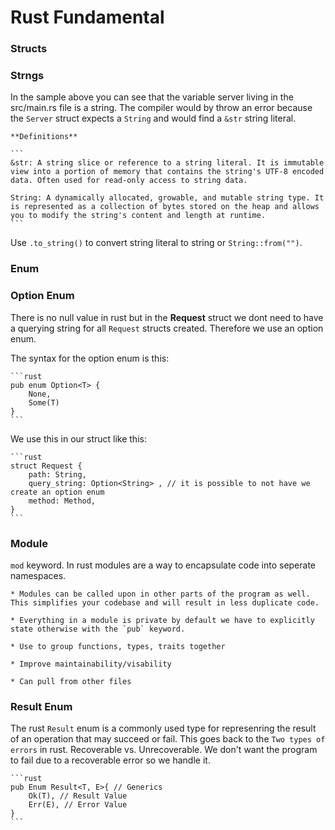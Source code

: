 # Rust Fundamental 

### Structs

### Strngs 

In the sample above you can see that the variable server living in the src/main.rs file is a string. The compiler would by throw an error because the `Server` struct expects a `String`  and would find a `&str` string literal.

    **Definitions**

    ```
    &str: A string slice or reference to a string literal. It is immutable view into a portion of memory that contains the string's UTF-8 encoded data. Often used for read-only access to string data.

    String: A dynamically allocated, growable, and mutable string type. It is represented as a collection of bytes stored on the heap and allows you to modify the string's content and length at runtime.
    ```

Use `.to_string()` to convert string literal to string or `String::from("")`.

### Enum 

### Option Enum 

There is no null value in rust but in the **Request** struct we dont need to have a querying string for all `Request` structs created. Therefore we use an option enum. 

The syntax for the option enum is this:

    ```rust
    pub enum Option<T> {
        None,
        Some(T)
    }
    ```

We use this in our struct like this:

    ```rust
    struct Request {
        path: String,
        query_string: Option<String> , // it is possible to not have we create an option enum 
        method: Method,
    }
    ```

### Module

`mod` keyword. In rust modules are a way to encapsulate code into seperate namespaces. 

    * Modules can be called upon in other parts of the program as well. This simplifies your codebase and will result in less duplicate code. 

    * Everything in a module is private by default we have to explicitly state otherwise with the `pub` keyword.

    * Use to group functions, types, traits together

    * Improve maintainability/visability

    * Can pull from other files

### Result Enum 

The rust `Result` enum is a commonly used type for represenring the result of an operation that may succeed or fail.  This goes back to the `Two types of errors` in rust. Recoverable vs. Unrecoverable. We don't want the program to fail due to a recoverable error so we handle it.

    ```rust
    pub Enum Result<T, E>{ // Generics
        Ok(T), // Result Value
        Err(E), // Error Value
    }
    ```